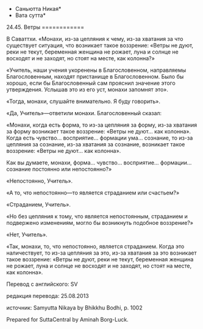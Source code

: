 * Саньютта Никая*
* Вата сутта*

24\.45\. Ветры
\=\=\=\=\=\=\=\=\=\=\=\=

В Саваттхи\. «Монахи, из\-за цепляния к чему, из\-за хватания за что существует ситуация, что возникает такое воззрение: «Ветры не дуют, реки не текут, беременная женщина не рожает, луна и солнце не восходят и не заходят, но стоят на месте, как колонна?»

«Учитель, наши учения укоренены в Благословенном, направляемы Благословенным, находят пристанище в Благословенном\. Было бы хорошо, если бы Благословенный сам прояснил значение этого утверждения\. Услышав это из его уст, монахи запомнят это»\.

«Тогда, монахи, слушайте внимательно\. Я буду говорить»\.

«Да, Учитель»—ответили монахи\. Благословенный сказал:

«Монахи, когда есть форма, то из\-за цепляния за форму, из\-за хватания за форму возникает такое воззрение: «Ветры не дуют… как колонна»\. Когда есть чувство… восприятие… формации ума… сознание, то из\-за цепляния за сознание, из\-за хватания за сознание, возникает такое воззрение: «Ветры не дуют… как колонна»\.

Как вы думаете, монахи, форма… чувство… восприятие… формации… сознание постоянно или непостоянно?»

«Непостоянно, Учитель»\.

«А то, что непостоянно—то является страданием или счастьем?»

«Страданием, Учитель»\.

«Но без цепляния к тому, что является непостоянным, страданием и подвержено изменениям, могло бы возникнуть подобное воззрение?»

«Нет, Учитель»\.

«Так, монахи, то, что непостоянно, является страданием\. Когда это наличествует, то из\-за цепляния за это, из\-за хватания за это возникает такое воззрение: «Ветры не дуют, реки не текут, беременная женщина не рожает, луна и солнце не восходят и не заходят, но стоят на месте, как колонна»\.

Перевод с английского: SV

редакция перевода: 25\.08\.2013

источник: Samyutta Nikaya by Bhikkhu Bodhi, p\. 1002

Prepared for SuttaCentral by Aminah Borg\-Luck\.